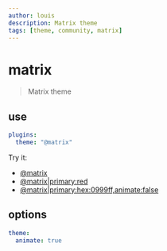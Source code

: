 ```yaml
---
author: louis
description: Matrix theme
tags: [theme, community, matrix]
---
```

# matrix

> Matrix theme

## use

```yaml
plugins:
  theme: "@matrix"
```

Try it:
- [@matrix](doc/themes/community/matrix?theme=@matrix|primary:hex:0f0,highlight:false)
- [@matrix|primary:red](doc/themes/community/matrix?theme=@matrix|primary:red,highlight:false)
- [@matrix|primary:hex:0999ff,animate:false](doc/themes/community/matrix?theme=@matrix|primary:hex:0999ff,animate:false,highlight:false)

## options

```yaml
theme:
  animate: true
```